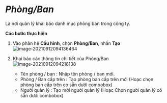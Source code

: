 # *Phòng/Ban*

Là nơi quản lý khai báo danh mục phòng ban trong công ty.

**Các bước thực hiện**

1. Vào phân hệ **Cấu hình**, chọn **Phòng/Ban**, nhấn **Tạo**![image-20210912094136464](C:\Users\admin\AppData\Roaming\Typora\typora-user-images\image-20210912094136464.png)

2. Khai báo các thông tin chi tiết của Phòng/Ban![image-20210912094218138](C:\Users\admin\AppData\Roaming\Typora\typora-user-images\image-20210912094218138.png)

   + Tên phòng / ban : Nhập tên phòng / ban mới.
   + Phòng / Ban cấp trên : Tạo phòng ban cấp trên mới (Hoạc chọn phòng ban cấp trên có sẵn dưới combobox)
   + Người quản lý : Tạo mới người quản lý (Hoạc Chọn người quản lý có sẵn dưới combobox)
